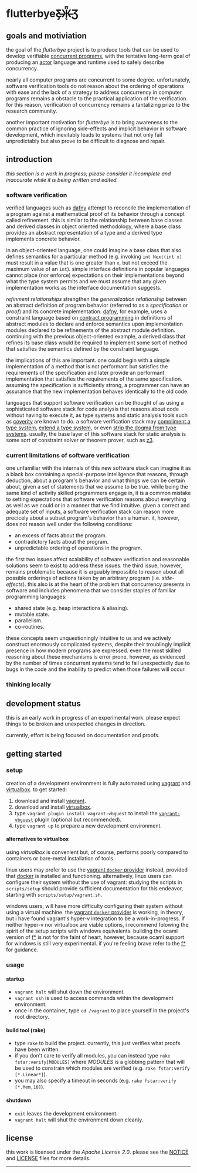 flutterbyeƸ̵̡Ӝ̵̨̄Ʒ
=============

goals and motiviation
---------------------

the goal of the *flutterbye* project is to produce tools that can be used to develop verifiable [concurrent programs][concurrent computing on wikipedia], with the tentative long-term goal of producing an [actor][actor model on wikipedia] language and runtime used to safely describe concurrency.

nearly all computer programs are concurrent to some degree. unfortunately, software verification tools do not reason about the ordering of operations with ease and the lack of a strategy to address concurrency in computer programs remains a obstacle to the practical application of the verification. for this reason, verification of concurrency remains a tantalizing prize to the research community.

another important motivation for *flutterbye* is to bring awareness to the common practice of ignoring side-effects and implicit behavior in software development, which inevitably leads to systems that not only fail unpredictably but also prove to be difficult to diagnose and repair.

introduction
------------

*this section is a work in progress; please consider it incomplete and inaccurate while it is being written and edited.*

### software verification

verified languages such as [dafny] attempt to reconcile the implementation of a program against a mathematical proof of its behavior through a concept called refinement. this is similar to the relationship between base classes and derived classes in object oriented methodology, where a base class provides an abstract representation of a type and a derived type implements concrete behavior.

in an object-oriented language, one could imagine a base class that also defines semantics for a particular method (e.g. invoking `int Next(int x)` must result in a value that is one greater than `x`, but not exceed the maximum value of an `int`). simple interface definitions in popular languages cannot place (nor enforce) expectations on their implementations beyond what the type system permits and we must assume that any given implementation works as the interface documentation suggests.

*refinment relationships* strengthen the *generalization relationship* between an abstract definition of program behavior (referred to as a *specification* or *proof*) and its concrete implementation. [dafny], for example, uses a constraint language based on [contract programming][design by contract on wikipedia] in definitions of abstract modules to declare and enforce semantics upon implementation modules declared to be refinements of the abstract module definition. continuing with the previous object-oriented example, a derived class that refines its base class would be required to implement some sort of method that satisfies the semantics defined by the constraint language.

the implications of this are important. one could begin with a simple implementation of a method that is not performant but satisfies the requirements of the specification and later provide an performant implementation that satisfies the requirements of the same specification. assuming the specification is sufficiently strong, a programmer can have an assurance that the new implementation behaves identically to the old code.

languages that support software verification can be thought of as using a sophisticated software stack for code analysis that reasons about code without having to execute it, as type systems and static analysis tools such as [coverity] are known to do. a software verification stack may [compliment a type system][dafny], [extend a type system][f\*], or even [strip the dogma from type systems][ivy]. usually, the base layer of this software stack for static analysis is some sort of constraint solver or theorem prover, such as [z3].

### current limitations of software verification

one unfamiliar with the internals of this new software stack can imagine it as a black box containing a special-purpose intelligence that reasons, through deduction, about a program's behavior and what things we can be certain about, given a set of statements that we assume to be true. while being the same kind of activity skilled programmers engage in, it is a common mistake to setting expectations that software verification reasons about everything as well as we could or in a manner that we find intuitive. given a correct and adequate set of inputs, a software verification stack can reason more precicely about a subset program's behavior than a human. it, however, does not reason well under the following conditions:

- an excess of facts about the program.
- contradictory facts about the program.
- unpredictable ordering of operations in the program.

the first two issues affect scalability of software verification and reasonable solutions seem to exist to address these issues. the third issue, however, remains problematic because it is arguably impossible to reason about all possible orderings of actions taken by an arbitrary program (i.e. *side-effects*). this also is at the heart of the problem that concurrency presents in software and includes phenomena that we consider staples of familiar programming languages:

- shared state (e.g. heap interactions & aliasing).
- mutable state.
- parallelism.
- co-routines.

these concepts seem unquestioningly intuitive to us and we actively construct enormously complicated systems, despite their troublingly implicit presence in how modern programs are expressed. even the most skilled reasoning about these mechanisms is error prone, however, as evidenced by the number of times concurrent systems tend to fail unexpectedly due to bugs in the code and the inability to predict when those failures will occur.

### thinking locally

development status
------------------

this is an early work in progress of an experimental work. please expect things to be broken and unexpected changes in direction.

currently, effort is being focused on documentation and proofs.

getting started
---------------

### setup

creation of a development environment is fully automated using [vagrant] and [virtualbox]. to get started:

1. download and install [vagrant].
2. download and install [virtualbox].
3. type `vagrant plugin install vagrant-vbguest` to install the [`vagrant-vbguest`][vagrant-vbguest] plugin (optional but recommended).
4. type `vagrant up` to prepare a new development environment.

#### alternatives to virtualbox

using *virtualbox* is convenient but, of course, performs poorly compared to containers or bare-metal installation of tools.

linux users may prefer to use the [vagrant `docker` provider] instead, provided that [docker] is installed and functioning. alternatively, linux users can configure their system without the use of vagrant: studying the scripts in `scripts/setup` should provide sufficient documentation for this endeavor, starting with `scripts/setup/vagrant.sh`.

windows users, will have more difficulty configuring their system without using a virtual machine. the [vagrant `docker` provider] is working, in theory, but i have found vagrant's hyper-v integration to be a work-in-progress. if neither hyper-v nor virtualbox are viable options, i recommend folowing the spirit of the setup scripts with windows equivalents. building the ocaml version of [f\*] is not for the faint of heart, however, because ocaml support for windows is still very experimental. if you're feeling brave refer to the [f\*] for guidance.

### usage

#### startup
- `vagrant halt` will shut down the environment.
- `vagrant ssh` is used to access commands within the development environment.
- once in the container, type `cd /vagrant` to place yourself in the project's root directory.

#### build tool (rake)
- type `rake` to build the project. currently, this just verifies what proofs have been written.
- if you don't care to verify all modules, you can instead type `rake fstar:verify[MODULES]` where *MODULES* is a globbing pattern that will be used to constrain which modules are verified (e.g. `rake fstar:verify [*.Linear*]`).
- you may also specify a timeout in seconds (e.g. `rake fstar:verify [*.Mem,10]`).

#### shutdown
- `exit` leaves the development environment.
- `vagrant halt` will shut the environment down cleanly.


license
-------

this work is licensed under the *Apache License 2.0*. please see the [NOTICE] and [LICENSE] files for more details.

-----

[actor model on wikipedia]: https://en.wikipedia.org/wiki/Actor_model
[concurrent computing on wikipedia]: https://en.wikipedia.org/wiki/Concurrent_computing
[coverity]: https://www.coverity.com/
[dafny]: https://github.com/Microsoft/dafny
[design by contract on wikipedia]: https://en.wikipedia.org/wiki/Design_by_contract
[docker]: https://www.docker.com/
[f\*]: http://fstar-lang.org
[ivy]: https://github.com/Microsoft/ivy
[LICENSE]: ./LICENSE
[NOTICE]: ./NOTICE
[vagrant `docker` provider]: https://www.vagrantup.com/docs/docker/
[vagrant `hyperv` provider]: https://www.vagrantup.com/docs/hyperv/
[vagrant-vbguest]: https://github.com/dotless-de/vagrant-vbguest
[vagrant]: http://vagrantup.com
[virtualbox]: http://virtualbox.org
[z3]: https://github.com/Z3Prover/z3
